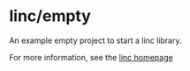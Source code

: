 # linc/empty
An example empty project to start a linc library.

For more information, see the [linc homepage](http://snowkit.github.io/linc/)
